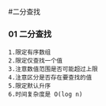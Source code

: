 #二分查找

### 01 二分查找
    1.限定有序数组
    2.限定仅查找一个值
    3.注意数值范围是否可能超过上限
    4.注意区分是否存在要查找的值
    5.限定默认升序
    6.时间复杂度是 O(log n)